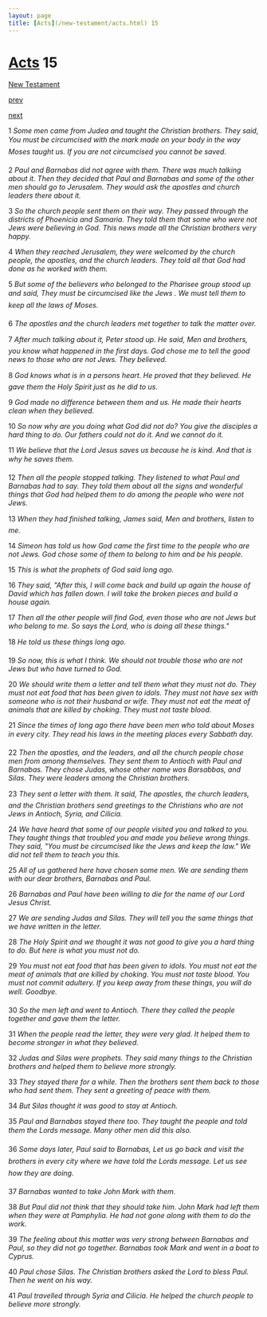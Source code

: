 ```yaml
---
layout: page
title: [Acts](/new-testament/acts.html) 15
---
```


# [Acts](/new-testament/acts.html) 15

[New Testament](/new-testament.html)


[prev](/new-testament/acts/acts-14.html)


[next](/new-testament/acts/acts-16.html)

1 _Some men came from Judea and taught the Christian brothers. They said, You must be circumcised with the mark made on your body in the way Moses taught us. If you are not circumcised you cannot be saved._

2 _Paul and Barnabas did not agree with them. There was much talking about it. Then they decided that Paul and Barnabas and some of the other men should go to Jerusalem. They would ask the apostles and church leaders there about it._

3 _So the church people sent them on their way. They passed through the districts of Phoenicia and Samaria. They told them that some who were not Jews were believing in God. This news made all the Christian brothers very happy._

4 _When they reached Jerusalem, they were welcomed by the church people, the apostles,  and the church leaders. They told all that God had done as he worked with them._

5 _But some of the believers who belonged to the Pharisee group stood up and said, They must be circumcised like the Jews . We must tell them to keep all the laws of Moses._

6 _The apostles and the church leaders met together to talk the matter over._

7 _After much talking about it, Peter stood up. He said, Men and brothers, you know what happened in the first days. God chose me to tell the good news to those who are not Jews. They believed._

8 _God knows what is in a persons heart. He proved that they believed. He gave them the Holy Spirit just as he did to us._

9 _God made no difference between them and us. He made their hearts clean when they believed._

10 _So now why are you doing what God did not do? You give the disciples a hard thing to do. Our fathers could not do it. And we cannot do it._

11 _We believe that the Lord Jesus saves us because he is kind. And that is why he saves them._

12 _Then all the people stopped talking. They listened to what Paul and Barnabas had to say.  They told them about all the signs and wonderful things that God had helped them to do among the people who were not Jews._

13 _When they had finished talking, James said, Men and brothers, listen to me._

14 _Simeon has told us how God came the first time to the people who are not Jews. God chose some of them to belong to him and be his people._

15 _This is what the prophets of God said long ago._

16 _They said, "After this, I will come back and build up again the house of David which has fallen down. I will take the broken pieces and build a house again._

17 _Then all the other people will find God, even those who are not Jews but who belong to me. So says the Lord, who is doing all these things."_

18 _He told us these things long ago._

19 _So now, this is what I think. We should not trouble those who are not Jews but who have turned to God._

20 _We should write them a letter and tell them what they must not do. They must not eat food that has been given to idols. They must not have sex with someone who is not their husband or wife. They must not eat the meat of animals that are killed by choking. They must not taste blood._

21 _Since the times of long ago there have been men who told about Moses in every city.  They read his laws in the meeting places every Sabbath day._

22 _Then the apostles, and the leaders, and all the church people chose men from among themselves. They sent them to Antioch with Paul and Barnabas. They chose Judas,  whose other name was Barsabbas, and Silas. They were leaders among the Christian brothers._

23 _They sent a letter with them. It said, The apostles, the church leaders, and the Christian brothers send greetings to the Christians who are not Jews in Antioch, Syria, and Cilicia._

24 _We have heard that some of our people visited you and talked to you. They taught things that troubled you and made you believe wrong things. They said, "You must be circumcised like the Jews and keep the law." We did not tell them to teach you this._

25 _All of us gathered here have chosen some men. We are sending them with our dear brothers, Barnabas and Paul._

26 _Barnabas and Paul have been willing to die for the name of our Lord Jesus Christ._

27 _We are sending Judas and Silas. They will tell you the same things that we have written in the letter._

28 _The Holy Spirit and we thought it was not good to give you a hard thing to do. But here is what you must not do._

29 _You must not eat food that has been given to idols. You must not eat the meat of animals that are killed by choking. You must not taste blood. You must not commit adultery. If you keep away from these things, you will do well. Goodbye._

30 _So the men left and went to Antioch. There they called the people together and gave them the letter._

31 _When the people read the letter, they were very glad. It helped them to become stronger in what they believed._

32 _Judas and Silas were prophets. They said many things to the Christian brothers and helped them to believe more strongly._

33 _They stayed there for a while. Then the brothers sent them back to those who had sent them. They sent a greeting of peace with them._

34 _But Silas thought it was good to stay at Antioch._

35 _Paul and Barnabas stayed there too. They taught the people and told them the Lords message. Many other men did this also._

36 _Some days later, Paul said to Barnabas, Let us go back and visit the brothers in every city where we have told the Lords message. Let us see how they are doing._

37 _Barnabas wanted to take John Mark with them._

38 _But Paul did not think that they should take him. John Mark had left them when they were at Pamphylia. He had not gone along with them to do the work._

39 _The feeling about this matter was very strong between Barnabas and Paul, so they did not go together. Barnabas took Mark and went in a boat to Cyprus._

40 _Paul chose Silas. The Christian brothers asked the Lord to bless Paul. Then he went on his way._

41 _Paul travelled through Syria and Cilicia. He helped the church people to believe more strongly._

